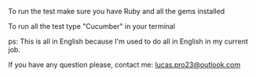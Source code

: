 To run the test make sure you have Ruby and all the gems installed

To run all the test type "Cucumber" in your terminal

ps: This is all in English because I'm used to do all in English in my current job.

If you have any question please, contact me: lucas.pro23@outlook.com
